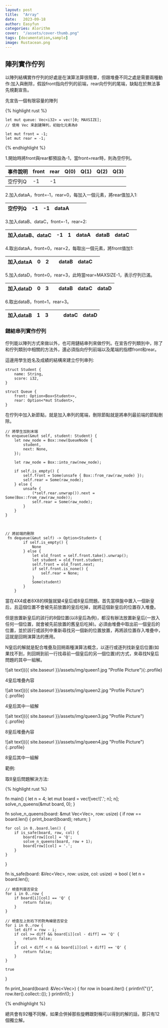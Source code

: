 ```yaml
---
layout: post
title:  "Array"
date:   2023-09-18
author: Easyfun
categories: Alorithm
cover:  "/assets/cover-thumb.png"
tags: [documentation,sample]
image: Rustacean.png
---
```


## 陣列實作佇列

以陣列結構實作佇列的好處是在演算法算很簡單，但跟堆疊不同之處是需要兩種動作:加入與刪除，假設front指向佇列的前端，rear向佇列的尾端，缺點在於無法事先規劃宣告。

先宣告一個有限容量的陣列

{% highlight rust %}

    let mut queue: Vec<i32> = vec![0; MAXSIZE]; 
    // 使用 Vec 来創建陣列，初始化元素為0

    let mut front = -1;
    let mut rear = -1;

{% endhighlight %}

1.開始時將front與rear都預設為-1，當front=rear時，則為空佇列。

| 事件說明 | front | rear | Q(0) | Q(1) | Q(2) | Q(3) |
| -------- | -------- | -------- | -------- | -------- | -------- | -------- |
| 空佇列Q   | -1 | -1 |

2.加入dataA，front=-1，rear=0，每加入一個元素，將rear值加入1:

| 空佇列Q   | -1 | -1 | dataA | | | |
| ---| --- | --- | --- | --- | --- | --- |

3.加入dataB、dataC，front=-1，rear=2:

| 加入dataB、dataC | -1 | 1 | dataA | dataB | dataC | |
| ---| --- | --- | --- | --- | --- | --- |

4.取出dataA，front=0，rear=2，每取出一個元素，將front值加1:

| 加入dataA | 0 | 2 |  | dataB | dataC | |
| ---| --- | --- | --- | --- | --- | --- |

5.加入dataD，front=0，rear=3，此時當rear=MAXSIZE-1，表示佇列已滿。

| 加入dataD | 0 | 3 |  | dataB | dataC | dataD |
| ---| --- | --- | --- | --- | --- | --- |

6.取出dataB，front=1，rear=3。

| 加入dataB | 1 | 3 |  | | dataC | dataD |
| ---| --- | --- | --- | --- | --- | --- |

### 鏈結串列實作佇列

佇列能以陣列方式來做以外，也可用鏈結串列來做佇列。在宣告佇列類別中，除了和佇列類別中相關的方法外，還必須指向佇列前端以及尾端的指標front和rear。

這邊用學生姓名及成績的結構來建立佇列串列:

    struct Student {
        name: String,
        score: i32,
    }

    struct Queue {
        front: Option<Box<Student>>,
        rear: Option<*mut Student>,
    }



在佇列中加入新節點，就是加入串列的尾端，刪除節點就是將串列最前端的節點刪除。
    
    // 將學生加到末端
    fn enqueue(&mut self, student: Student) {
        let new_node = Box::new(QueueNode {
            student,
            next: None,
        });

        let raw_node = Box::into_raw(new_node);

        if self.is_empty() {
            self.front = Some(unsafe { Box::from_raw(raw_node) });
            self.rear = Some(raw_node);
        } else {
            unsafe {
                (*self.rear.unwrap()).next = Some(Box::from_raw(raw_node));
                self.rear = Some(raw_node);
            }
        }
    }



    // 將前端的刪除
     fn dequeue(&mut self) -> Option<Student> {
            if self.is_empty() {
                None
            } else {
                let old_front = self.front.take().unwrap();
                let student = old_front.student;
                self.front = old_front.next;
                if self.front.is_none() {
                    self.rear = None;
                }
                Some(student)
            }
        }







當在4X4或者8X8的棋盤就變4皇后或8皇后問題。首先當棋盤中置入一個新皇后，且這個位置不會被先前放置的皇后吃掉，就將這個新皇后的位置存入堆疊。

但是放置新皇后的該行的8個位置(以8皇后為例)，都沒有辦法放置新皇后(一放入任何一個位置，就會被先前放置的舊皇后吃掉)。必須由堆疊中取出前一個皇后的位置，並於該行或該列中重新尋找另一個新的位置放置，再將該位置存入堆疊中，這就是回朔演算法的應用。

N皇后的解就是配合堆疊及回朔兩種演算法概念，以逐行或逐列找新皇后位置(如果找不到，則回朔到前一行找尋前一個皇后的另一個位置)的方式，來尋找N皇后問題的其中一組解。

![alt text]({{ site.baseurl }}/assets/img/queen1.jpg "Profile Picture"){:.profile}

4皇后堆疊內容

![alt text]({{ site.baseurl }}/assets/img/queen2.jpg "Profile Picture"){:.profile}

4皇后其中一組解

![alt text]({{ site.baseurl }}/assets/img/queen3.jpg "Profile Picture"){:.profile}

8皇后堆疊內容

![alt text]({{ site.baseurl }}/assets/img/queen4.jpg "Profile Picture"){:.profile}

8皇后其中一組解

範例:

取8皇后問題解決方法:

{% highlight rust %}

fn main() {
    let n = 4;
    let mut board = vec![vec!['.'; n]; n];
    solve_n_queens(&mut board, 0);
}

fn solve_n_queens(board: &mut Vec<Vec<char>>, row: usize) {
    if row == board.len() {
        print_board(board);
        return;
    }

    for col in 0..board.len() {
        if is_safe(board, row, col) {
            board[row][col] = 'Q';
            solve_n_queens(board, row + 1);
            board[row][col] = '.';
        }
    }
}

fn is_safe(board: &Vec<Vec<char>>, row: usize, col: usize) -> bool {
    let n = board.len();

    // 檢查列是否安全
    for i in 0..row {
        if board[i][col] == 'Q' {
            return false;
        }
    }

    // 檢查左上到右下的對角線是否安全
    for i in 0..row {
        let diff = row - i;
        if col >= diff && board[i][col - diff] == 'Q' {
            return false;
        }
        if col + diff < n && board[i][col + diff] == 'Q' {
            return false;
        }
    }

    true
}

fn print_board(board: &Vec<Vec<char>>) {
    for row in board.iter() {
        println!("{}", row.iter().collect::<String>());
    }
    println!();
}

{% endhighlight %}

總共會有92種不同解，如果合併掉那些旋轉跟對稱可以得到的解的話，那只有12個獨立解。


